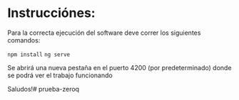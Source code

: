 # Instrucciónes:

Para la correcta ejecución del software deve correr los siguientes comandos:

`npm install`
`ng serve`

Se abrirá una nueva pestaña en el puerto 4200 (por predeterminado) donde se podrá ver el trabajo funcionando

Saludos!# prueba-zeroq
